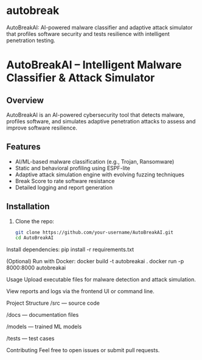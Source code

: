 # autobreak
AutoBreakAI: AI-powered malware classifier and adaptive attack simulator that profiles software security and tests resilience with intelligent penetration testing.


# AutoBreakAI – Intelligent Malware Classifier & Attack Simulator

## Overview
AutoBreakAI is an AI-powered cybersecurity tool that detects malware, profiles software, and simulates adaptive penetration attacks to assess and improve software resilience.

## Features
- AI/ML-based malware classification (e.g., Trojan, Ransomware)
- Static and behavioral profiling using ESPF-lite
- Adaptive attack simulation engine with evolving fuzzing techniques
- Break Score to rate software resistance
- Detailed logging and report generation

## Installation
1. Clone the repo:
   ```bash
   git clone https://github.com/your-username/AutoBreakAI.git
   cd AutoBreakAI
Install dependencies:
pip install -r requirements.txt


(Optional) Run with Docker:
docker build -t autobreakai .
docker run -p 8000:8000 autobreakai


Usage
Upload executable files for malware detection and attack simulation.

View reports and logs via the frontend UI or command line.

Project Structure
/src — source code

/docs — documentation files

/models — trained ML models

/tests — test cases

Contributing
Feel free to open issues or submit pull requests.
